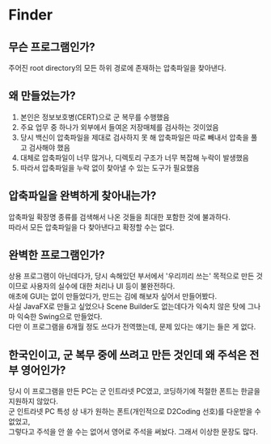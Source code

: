 # Finder
## 무슨 프로그램인가?
주어진 root directory의 모든 하위 경로에 존재하는 압축파일을 찾아낸다.  
  
  
## 왜 만들었는가?
1. 본인은 정보보호병(CERT)으로 군 복무를 수행했음
2. 주요 업무 중 하나가 외부에서 들여온 저장매체를 검사하는 것이었음
3. 당시 백신이 압축파일을 제대로 검사하지 못 해 압축파일은 따로 빼내서 압축을 풀고 검사해야 했음
4. 대체로 압축파일이 너무 많거나, 디렉토리 구조가 너무 복잡해 누락이 발생했음
5. 따라서 압축파일을 누락 없이 찾아낼 수 있는 도구가 필요했음
  
  
## 압축파일을 완벽하게 찾아내는가?
압축파일 확장명 종류를 검색해서 나온 것들을 최대한 포함한 것에 불과하다.  
따라서 모든 압축파일을 다 찾아낸다고 확정할 수는 없다.  
  
  
## 완벽한 프로그램인가?
상용 프로그램이 아닌데다가, 당시 속해있던 부서에서 '우리끼리 쓰는' 목적으로 만든 것이므로 사용자의 실수에 대한 처리나 UI 등이 불완전하다.  
애초에 GUI는 없이 만들었다가, 만드는 김에 해보자 싶어서 만들어봤다.  
사실 JavaFX로 만들고 싶었으나 Scene Builder도 없는데다가 익숙치 않은 탓에 그나마 익숙한 Swing으로 만들었다.  
다만 이 프로그램을 6개월 정도 쓰다가 전역했는데, 문제 있다는 얘기는 들은 게 없다.
  
  
## 한국인이고, 군 복무 중에 쓰려고 만든 것인데 왜 주석은 전부 영어인가?
당시 이 프로그램을 만든 PC는 군 인트라넷 PC였고, 코딩하기에 적절한 폰트는 한글을 지원하지 않았다.  
군 인트라넷 PC 특성 상 내가 원하는 폰트(개인적으로 D2Coding 선호)를 다운받을 수 없었고,  
그렇다고 주석을 안 쓸 수는 없어서 영어로 주석을 써놨다. 그래서 이상한 문장도 많다.  
